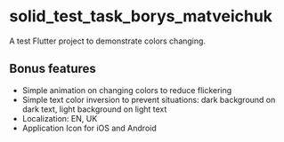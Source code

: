 # solid_test_task_borys_matveichuk

A test Flutter project to demonstrate colors changing.

## Bonus features

- Simple animation on changing colors to reduce flickering
- Simple text color inversion to prevent situations: dark background on dark text, light background on light text
- Localization: EN, UK
- Application Icon for iOS and Android
